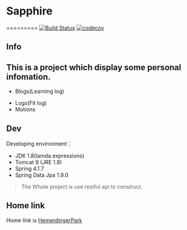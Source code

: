 # Sapphire
=========
[![Build Status](https://travis-ci.org/ec-league/Sapphire.svg?branch=master)](https://travis-ci.org/ec-league/Sapphire)
[![codecov](https://codecov.io/gh/ec-league/Sapphire/branch/master/graph/badge.svg)](https://codecov.io/gh/ec-league/Sapphire)

## Info
This is a project which display some personal infomation.
---
* Blogs(Learning log)
- Logs(Fit log)
- Motions
## Dev
Developing environment：
* JDK 1.8(lamda expressions)
* Tomcat 9 (JRE 1.8)
* Spring 4.1.7
* Spring Data Jpa 1.9.0

> The Whole project is use restful api to construct. 

## Home link
Home link is [HemerdingerPark](http://www.heimerdingerpark.com:8100)
